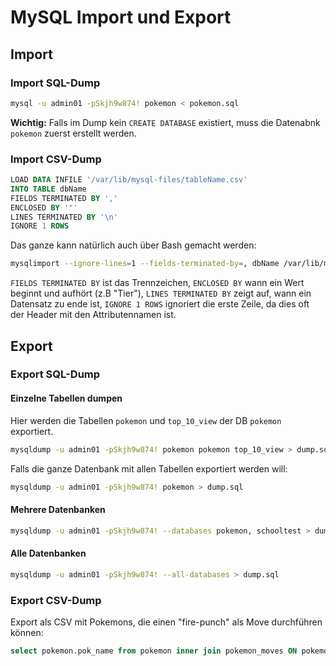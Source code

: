 # MySQL Import und Export

## Import

### Import SQL-Dump

```bash
mysql -u admin01 -pSkjh9w874! pokemon < pokemon.sql
```

**Wichtig:** Falls im Dump kein ```CREATE DATABASE``` existiert, muss die Datenabnk ```pokemon``` zuerst erstellt werden.

### Import CSV-Dump

```sql
LOAD DATA INFILE '/var/lib/mysql-files/tableName.csv'
INTO TABLE dbName
FIELDS TERMINATED BY ','
ENCLOSED BY '"'
LINES TERMINATED BY '\n'
IGNORE 1 ROWS
```

Das ganze kann natürlich auch über Bash gemacht werden:

```bash
mysqlimport --ignore-lines=1 --fields-terminated-by=, dbName /var/lib/mysql-files/tableName.csv
```

```FIELDS TERMINATED BY``` ist das Trennzeichen, ```ENCLOSED BY``` wann ein Wert beginnt und aufhört (z.B "Tier"), ```LINES TERMINATED BY``` zeigt auf, wann ein Datensatz zu ende ist, ```IGNORE 1 ROWS``` ignoriert die erste Zeile, da dies oft der Header mit den Attributennamen ist.

## Export

### Export SQL-Dump

#### Einzelne Tabellen dumpen

Hier werden die Tabellen ```pokemon``` und ```top_10_view``` der DB ```pokemon``` exportiert.

```bash
mysqldump -u admin01 -pSkjh9w874! pokemon pokemon top_10_view > dump.sql
```

Falls die ganze Datenbank mit allen Tabellen exportiert werden will:

```bash
mysqldump -u admin01 -pSkjh9w874! pokemon > dump.sql
```

#### Mehrere Datenbanken

```bash
mysqldump -u admin01 -pSkjh9w874! --databases pokemon, schooltest > dump.sql
```

#### Alle Datenbanken

```bash
mysqldump -u admin01 -pSkjh9w874! --all-databases > dump.sql
```

### Export CSV-Dump

Export als CSV mit Pokemons, die einen "fire-punch" als Move durchführen können:

```sql
select pokemon.pok_name from pokemon inner join pokemon_moves ON pokemon.pok_id = pokemon_moves.pok_id where pokemon_moves.move_id = 7 INTO OUTFILE '/var/lib/mysql-files/pokemon.csv' FIELDS ENCLOSED BY '"' TERMINATED BY ';' LINES TERMINATED BY '\n';
```
